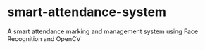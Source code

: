 # smart-attendance-system
A smart attendance marking and management system using Face Recognition and OpenCV
